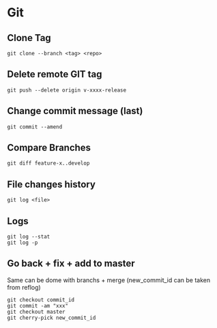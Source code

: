 # Git

## Clone Tag

```
git clone --branch <tag> <repo>
```

## Delete remote GIT tag

```
git push --delete origin v-xxxx-release
```

## Change commit message (last)

```
git commit --amend
```

## Compare Branches

```
git diff feature-x..develop
```

## File changes history

```
git log <file>
```

## Logs

```
git log --stat
git log -p
```

## Go back + fix + add to master

Same can be dome with branchs + merge (new_commit_id can be taken from reflog)

```
git checkout commit_id
git commit -am "xxx"
git checkout master
git cherry-pick new_commit_id
```
